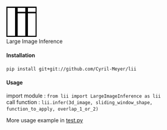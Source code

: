 ![lii](lii.png)  
Large Image Inference

#### Installation
`pip install git+git://github.com/Cyril-Meyer/lii`


#### Usage
import module : 
`from lii import LargeImageInference as lii`  
call function : 
`lii.infer(3d_image, sliding_window_shape, function_to_apply, overlap_1_or_2)`

More usage example in [test.py](test.py)
